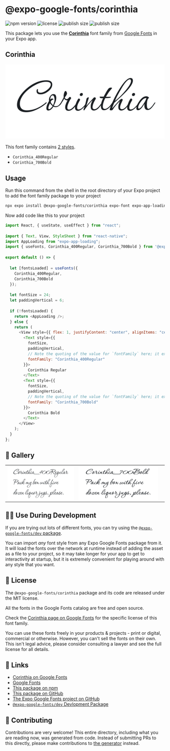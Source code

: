 # @expo-google-fonts/corinthia

![npm version](https://flat.badgen.net/npm/v/@expo-google-fonts/corinthia)
![license](https://flat.badgen.net/github/license/expo/google-fonts)
![publish size](https://flat.badgen.net/packagephobia/install/@expo-google-fonts/corinthia)
![publish size](https://flat.badgen.net/packagephobia/publish/@expo-google-fonts/corinthia)

This package lets you use the [**Corinthia**](https://fonts.google.com/specimen/Corinthia) font family from [Google Fonts](https://fonts.google.com/) in your Expo app.

## Corinthia

![Corinthia](./font-family.png)

This font family contains [2 styles](#-gallery).

- `Corinthia_400Regular`
- `Corinthia_700Bold`

## Usage

Run this command from the shell in the root directory of your Expo project to add the font family package to your project

```sh
npx expo install @expo-google-fonts/corinthia expo-font expo-app-loading
```

Now add code like this to your project

```js
import React, { useState, useEffect } from "react";

import { Text, View, StyleSheet } from "react-native";
import AppLoading from "expo-app-loading";
import { useFonts, Corinthia_400Regular, Corinthia_700Bold } from '@expo-google-fonts/corinthia';

export default () => {

  let [fontsLoaded] = useFonts({
    Corinthia_400Regular, 
    Corinthia_700Bold
  });

  let fontSize = 24;
  let paddingVertical = 6;

  if (!fontsLoaded) {
    return <AppLoading />;
  } else {
    return (
      <View style={{ flex: 1, justifyContent: "center", alignItems: "center" }}>
        <Text style={{
          fontSize,
          paddingVertical,
          // Note the quoting of the value for `fontFamily` here; it expects a string!
          fontFamily: "Corinthia_400Regular"
        }}>
          Corinthia Regular
        </Text>
        <Text style={{
          fontSize,
          paddingVertical,
          // Note the quoting of the value for `fontFamily` here; it expects a string!
          fontFamily: "Corinthia_700Bold"
        }}>
          Corinthia Bold
        </Text>
      </View>
    );
  }
};
```

## 🔡 Gallery


||||
|-|-|-|
|![Corinthia_400Regular](./Corinthia_400Regular.ttf.png)|![Corinthia_700Bold](./Corinthia_700Bold.ttf.png)|||


## 👩‍💻 Use During Development

If you are trying out lots of different fonts, you can try using the [`@expo-google-fonts/dev` package](https://github.com/expo/google-fonts/tree/master/font-packages/dev#readme).

You can import _any_ font style from any Expo Google Fonts package from it. It will load the fonts over the network at runtime instead of adding the asset as a file to your project, so it may take longer for your app to get to interactivity at startup, but it is extremely convenient for playing around with any style that you want.


## 📖 License

The `@expo-google-fonts/corinthia` package and its code are released under the MIT license.

All the fonts in the Google Fonts catalog are free and open source.

Check the [Corinthia page on Google Fonts](https://fonts.google.com/specimen/Corinthia) for the specific license of this font family.

You can use these fonts freely in your products & projects - print or digital, commercial or otherwise. However, you can't sell the fonts on their own. This isn't legal advice, please consider consulting a lawyer and see the full license for all details.

## 🔗 Links

- [Corinthia on Google Fonts](https://fonts.google.com/specimen/Corinthia)
- [Google Fonts](https://fonts.google.com/)
- [This package on npm](https://www.npmjs.com/package/@expo-google-fonts/corinthia)
- [This package on GitHub](https://github.com/expo/google-fonts/tree/master/font-packages/corinthia)
- [The Expo Google Fonts project on GitHub](https://github.com/expo/google-fonts)
- [`@expo-google-fonts/dev` Devlopment Package](https://github.com/expo/google-fonts/tree/master/font-packages/dev)

## 🤝 Contributing

Contributions are very welcome! This entire directory, including what you are reading now, was generated from code. Instead of submitting PRs to this directly, please make contributions to [the generator](https://github.com/expo/google-fonts/tree/master/packages/generator) instead.
